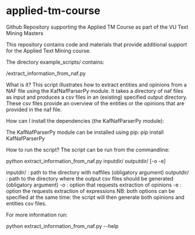 # applied-tm-course
Github Repository supporting the Applied TM Course as part of the VU Text Mining Masters

This repository contains code and materials that provide additional support for the Applied Text Mining course.

The directory example_scripts/ contains:


/extract_information_from_naf.py

What is it? 
This script illustrates how to extract entities and opinions from a NAF file using the KafNafParserPy module.
It takes a directory of naf files as input and produces a csv files in an (existing) specified output directory. These csv files provide an overview of the entities or the opinions that are provided in the naf file.


How can I install the dependencies (the KafNafParserPy module):

The KafNafParserPy module can be installed using pip:
pip install KafNafParserPy

How to run the script?
The script can be run from the commandline:

python extract_information_from_naf.py inputdir/ outputdir/ \[-o -e\]

inputdir/ : path to the directory with naffiles (obligatory argument)
outputdir/ : path to the directory where the output csv files should be generated (obligatory argument)
-o : option that requests extraction of opinions
-e : option the requests extraction of expressions
NB: both options can be specified at the same time: the script will then generate both opinions and entities csv files.

For more information run:

python extract_information_from_naf.py --help
